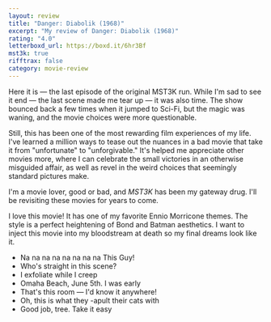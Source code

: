```yaml
---
layout: review
title: "Danger: Diabolik (1968)"
excerpt: "My review of Danger: Diabolik (1968)"
rating: "4.0"
letterboxd_url: https://boxd.it/6hr3Bf
mst3k: true
rifftrax: false
category: movie-review
---
```


Here it is — the last episode of the original MST3K run. While I'm sad to see it end — the last scene made me tear up — it was also time. The show bounced back a few times when it jumped to Sci-Fi, but the magic was waning, and the movie choices were more questionable.

Still, this has been one of the most rewarding film experiences of my life. I've learned a million ways to tease out the nuances in a bad movie that take it from "unfortunate" to "unforgivable." It's helped me appreciate other movies more, where I can celebrate the small victories in an otherwise misguided affair, as well as revel in the weird choices that seemingly standard pictures make.

I'm a movie lover, good or bad, and <i>MST3K</i> has been my gateway drug. I'll be revisiting these movies for years to come.

I love this movie! It has one of my favorite Ennio Morricone themes. The style is a perfect heightening of Bond and Batman aesthetics. I want to inject this movie into my bloodstream at death so my final dreams look like it.

- Na na na na na na na na This Guy!
- Who's straight in this scene?
- I exfoliate while I creep
- Omaha Beach, June 5th. I was early
- That's this room — I'd know it anywhere!
- Oh, this is what they -apult their cats with
- Good job, tree. Take it easy
